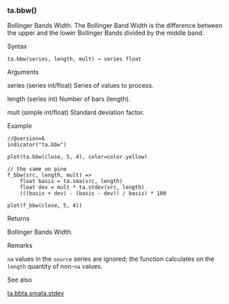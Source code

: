 ### ta.bbw()

Bollinger Bands Width. The Bollinger Band Width is the difference between the upper and the lower Bollinger Bands divided by the middle band.

Syntax

```
ta.bbw(series, length, mult) → series float
```

Arguments

series (series int/float) Series of values to process.

length (series int) Number of bars (length).

mult (simple int/float) Standard deviation factor.

Example

```
//@version=6  
indicator("ta.bbw")  
  
plot(ta.bbw(close, 5, 4), color=color.yellow)  
  
// the same on pine  
f_bbw(src, length, mult) =>  
    float basis = ta.sma(src, length)  
    float dev = mult * ta.stdev(src, length)  
    (((basis + dev) - (basis - dev)) / basis) * 100  
  
plot(f_bbw(close, 5, 4))
```

Returns

Bollinger Bands Width.

Remarks

`na` values in the `source` series are ignored; the function calculates on the `length` quantity of non-`na` values.

See also

[ta.bb](#fun_ta.bb)[ta.sma](#fun_ta.sma)[ta.stdev](#fun_ta.stdev)
